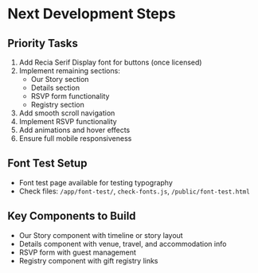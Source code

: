 # Next Development Steps

## Priority Tasks
1. Add Recia Serif Display font for buttons (once licensed)
2. Implement remaining sections:
   - Our Story section
   - Details section
   - RSVP form functionality
   - Registry section
3. Add smooth scroll navigation
4. Implement RSVP functionality
5. Add animations and hover effects
6. Ensure full mobile responsiveness

## Font Test Setup
- Font test page available for testing typography
- Check files: `/app/font-test/`, `check-fonts.js`, `/public/font-test.html`

## Key Components to Build
- Our Story component with timeline or story layout
- Details component with venue, travel, and accommodation info
- RSVP form with guest management
- Registry component with gift registry links